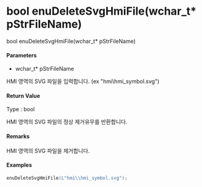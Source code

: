 # bool enuDeleteSvgHmiFile\(wchar\_t\* pStrFileName\)

bool enuDeleteSvgHmiFile\(wchar\_t\* pStrFileName\)

#### Parameters

* wchar\_t\* pStrFileName

HMI 영역의 SVG 파일을 입력합니다. \(ex "hmi\hmi\_symbol.svg"\)

#### Return Value

Type : bool

HMI 영역의 SVG 파일의 정상 제거유무를 반환합니다.

#### Remarks

HMI 영역의 SVG 파일을 제거합니다.

#### Examples

```cpp
enuDeleteSvgHmiFile(L"hmi\\hmi_symbol.svg");
```




